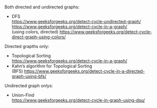 Both directed and undirected graphs:
- DFS\
  https://www.geeksforgeeks.org/detect-cycle-undirected-graph/ \
  https://www.geeksforgeeks.org/detect-cycle-in-a-graph/ \
  (using colors, directed) https://www.geeksforgeeks.org/detect-cycle-direct-graph-using-colors/
  

Directed grapths only:
- Topological Sorting\
  https://www.geeksforgeeks.org/detect-cycle-in-a-graph/
- Kahn’s algorithm for Topological Sorting\
  (BFS) https://www.geeksforgeeks.org/detect-cycle-in-a-directed-graph-using-bfs/

Undirected graph onlys:
- Union-Find\
  https://www.geeksforgeeks.org/detect-cycle-in-graph-using-dsu/
  
